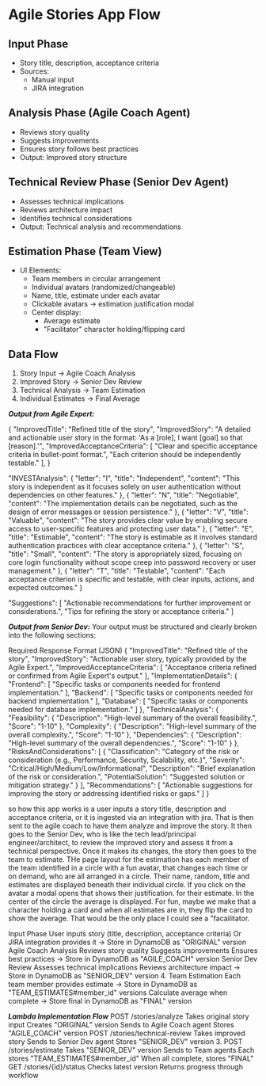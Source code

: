 # Agile Stories App Flow

## Input Phase
- Story title, description, acceptance criteria
- Sources:
  - Manual input
  - JIRA integration

## Analysis Phase (Agile Coach Agent)
- Reviews story quality
- Suggests improvements
- Ensures story follows best practices
- Output: Improved story structure

## Technical Review Phase (Senior Dev Agent)
- Assesses technical implications
- Reviews architecture impact
- Identifies technical considerations
- Output: Technical analysis and recommendations

## Estimation Phase (Team View)
- UI Elements:
  - Team members in circular arrangement
  - Individual avatars (randomized/changeable)
  - Name, title, estimate under each avatar
  - Clickable avatars → estimation justification modal
  - Center display:
    - Average estimate
    - "Facilitator" character holding/flipping card
    
## Data Flow
1. Story Input → Agile Coach Analysis
2. Improved Story → Senior Dev Review
3. Technical Analysis → Team Estimation
4. Individual Estimates → Final Average 


***Output from Agile Expert:***

{
  "ImprovedTitle": "Refined title of the story",
  "ImprovedStory": "A detailed and actionable user story in the format: 'As a [role], I want [goal] so that [reason].'",
  "ImprovedAcceptanceCriteria": [
    "Clear and specific acceptance criteria in bullet-point format.",
    "Each criterion should be independently testable."
  ],
}

"INVESTAnalysis": {
  "letter": "I",
  "title": "Independent",
  "content": "This story is independent as it focuses solely on user authentication without dependencies on other features."
},
{
  "letter": "N",
  "title": "Negotiable",
  "content": "The implementation details can be negotiated, such as the design of error messages or session persistence."
},
{
  "letter": "V",
  "title": "Valuable",
  "content": "The story provides clear value by enabling secure access to user-specific features and protecting user data."
},
{
  "letter": "E",
  "title": "Estimable",
  "content": "The story is estimable as it involves standard authentication practices with clear acceptance criteria."
},
{
  "letter": "S",
  "title": "Small",
  "content": "The story is appropriately sized, focusing on core login functionality without scope creep into password recovery or user management."
},
{
  "letter": "T",
  "title": "Testable",
  "content": "Each acceptance criterion is specific and testable, with clear inputs, actions, and expected outcomes."
}



  "Suggestions": [
    "Actionable recommendations for further improvement or considerations.",
    "Tips for refining the story or acceptance criteria."
  ]

***Output from Senior Dev:***
Your output must be structured and clearly broken into the following sections:

Required Response Format (JSON)
{
  "ImprovedTitle": "Refined title of the story",
  "ImprovedStory": "Actionable user story, typically provided by the Agile Expert.",
  "ImprovedAcceptanceCriteria": [
    "Acceptance criteria refined or confirmed from Agile Expert's output."
  ],
  "ImplementationDetails": {
    "Frontend": [
      "Specific tasks or components needed for frontend implementation."
    ],
    "Backend": [
      "Specific tasks or components needed for backend implementation."
    ],
    "Database": [
      "Specific tasks or components needed for database implementation."
    ]
  },
  "TechnicalAnalysis": {
    "Feasibility": {
      "Description": "High-level summary of the overall feasibility.",
      "Score": "1-10"
    },
    "Complexity": {
      "Description": "High-level summary of the overall complexity.",
      "Score": "1-10"
    },
    "Dependencies": {
      "Description": "High-level summary of the overall dependencies.",
      "Score": "1-10"
    }
  },
  "RisksAndConsiderations": [
    {
      "Classification": "Category of the risk or consideration (e.g., Performance, Security, Scalability, etc.)",
      "Severity": "Critical/High/Medium/Low/Informational",
      "Description": "Brief explanation of the risk or consideration.",
      "PotentialSolution": "Suggested solution or mitigation strategy."
    }
  ],
  "Recommendations": [
    "Actionable suggestions for improving the story or addressing identified risks or gaps."
  ]
}

so how this app works is a user inputs a story title, description and acceptance criteria, or it is ingested via an integration with jira. That is then sent to the agile coach to have them analyze and improve the story. It then goes to the Senior Dev, who is like the tech lead/principal engineer/architect, to review the improved story and assess it from a technical perspective.  Once it makes its changes, the story then goes to the team to estimate. THe page layout for the estimation has each member of the team identified in a circle with a fun avatar, that changes each time or on demand, who are all arranged in a circle. Their name, random, title and estimates are displayed beneath their individual circle. If you click on the avatar a modal opens that shows their justification. for their estimate.  In the center of the circle the average is displayed. For fun, maybe we make that a character holding a card and when all estimates are in, they flip the card to show the average. That would be the only place I could see a "facailitator.

Input Phase
User inputs story (title, description, acceptance criteria)
Or JIRA integration provides it
→ Store in DynamoDB as "ORIGINAL" version
Agile Coach Analysis
Reviews story quality
Suggests improvements
Ensures best practices
→ Store in DynamoDB as "AGILE_COACH" version
Senior Dev Review
Assesses technical implications
Reviews architecture impact
→ Store in DynamoDB as "SENIOR_DEV" version
4. Team Estimation
Each team member provides estimate
→ Store in DynamoDB as "TEAM_ESTIMATES#member_id" versions
Calculate average when complete
→ Store final in DynamoDB as "FINAL" version

***Lambda Implementation Flow***
POST /stories/analyze
Takes original story input
Creates "ORIGINAL" version
Sends to Agile Coach agent
Stores "AGILE_COACH" version
POST /stories/technical-review
Takes improved story
Sends to Senior Dev agent
Stores "SENIOR_DEV" version
3. POST /stories/estimate
Takes "SENIOR_DEV" version
Sends to Team agents
Each stores "TEAM_ESTIMATES#member_id"
When all complete, stores "FINAL"
GET /stories/{id}/status
Checks latest version
Returns progress through workflow